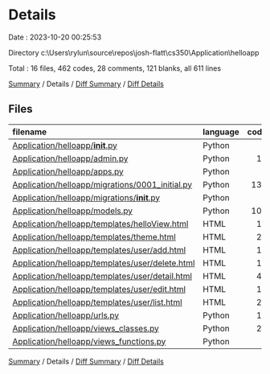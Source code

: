 # Details

Date : 2023-10-20 00:25:53

Directory c:\\Users\\rylun\\source\\repos\\josh-flatt\\cs350\\Application\\helloapp

Total : 16 files,  462 codes, 28 comments, 121 blanks, all 611 lines

[Summary](results.md) / Details / [Diff Summary](diff.md) / [Diff Details](diff-details.md)

## Files
| filename | language | code | comment | blank | total |
| :--- | :--- | ---: | ---: | ---: | ---: |
| [Application/helloapp/__init__.py](/Application/helloapp/__init__.py) | Python | 0 | 0 | 1 | 1 |
| [Application/helloapp/admin.py](/Application/helloapp/admin.py) | Python | 12 | 0 | 1 | 13 |
| [Application/helloapp/apps.py](/Application/helloapp/apps.py) | Python | 4 | 0 | 3 | 7 |
| [Application/helloapp/migrations/0001_initial.py](/Application/helloapp/migrations/0001_initial.py) | Python | 138 | 1 | 7 | 146 |
| [Application/helloapp/migrations/__init__.py](/Application/helloapp/migrations/__init__.py) | Python | 0 | 0 | 1 | 1 |
| [Application/helloapp/models.py](/Application/helloapp/models.py) | Python | 103 | 10 | 21 | 134 |
| [Application/helloapp/templates/helloView.html](/Application/helloapp/templates/helloView.html) | HTML | 17 | 0 | 7 | 24 |
| [Application/helloapp/templates/theme.html](/Application/helloapp/templates/theme.html) | HTML | 28 | 0 | 8 | 36 |
| [Application/helloapp/templates/user/add.html](/Application/helloapp/templates/user/add.html) | HTML | 17 | 0 | 13 | 30 |
| [Application/helloapp/templates/user/delete.html](/Application/helloapp/templates/user/delete.html) | HTML | 16 | 0 | 8 | 24 |
| [Application/helloapp/templates/user/detail.html](/Application/helloapp/templates/user/detail.html) | HTML | 40 | 0 | 13 | 53 |
| [Application/helloapp/templates/user/edit.html](/Application/helloapp/templates/user/edit.html) | HTML | 18 | 0 | 13 | 31 |
| [Application/helloapp/templates/user/list.html](/Application/helloapp/templates/user/list.html) | HTML | 23 | 0 | 12 | 35 |
| [Application/helloapp/urls.py](/Application/helloapp/urls.py) | Python | 12 | 16 | 2 | 30 |
| [Application/helloapp/views_classes.py](/Application/helloapp/views_classes.py) | Python | 27 | 0 | 9 | 36 |
| [Application/helloapp/views_functions.py](/Application/helloapp/views_functions.py) | Python | 7 | 1 | 2 | 10 |

[Summary](results.md) / Details / [Diff Summary](diff.md) / [Diff Details](diff-details.md)